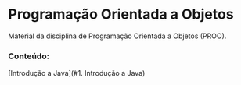 # Programação Orientada a Objetos 
Material da disciplina de Programação Orientada a Objetos (PROO).

### Conteúdo:
[Introdução a Java](#1. Introdução a Java)
